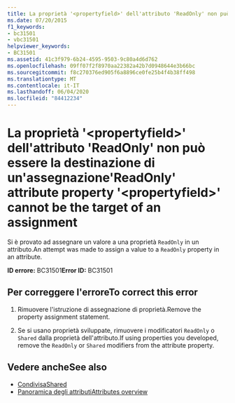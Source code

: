 ```yaml
---
title: La proprietà '<propertyfield>' dell'attributo 'ReadOnly' non può essere la destinazione di un'assegnazione
ms.date: 07/20/2015
f1_keywords:
- bc31501
- vbc31501
helpviewer_keywords:
- BC31501
ms.assetid: 41c3f979-6b24-4595-9503-9c80a4d6d762
ms.openlocfilehash: 09ff07f2f8970aa22382a42b7d0948644e3b66bc
ms.sourcegitcommit: f8c270376ed905f6a8896ce0fe25b4f4b38ff498
ms.translationtype: MT
ms.contentlocale: it-IT
ms.lasthandoff: 06/04/2020
ms.locfileid: "84412234"
---
```

# <a name="readonly-attribute-property-propertyfield-cannot-be-the-target-of-an-assignment"></a><span data-ttu-id="0abb7-102">La proprietà '\<propertyfield>' dell'attributo 'ReadOnly' non può essere la destinazione di un'assegnazione</span><span class="sxs-lookup"><span data-stu-id="0abb7-102">'ReadOnly' attribute property '\<propertyfield>' cannot be the target of an assignment</span></span>
<span data-ttu-id="0abb7-103">Si è provato ad assegnare un valore a una proprietà `ReadOnly` in un attributo.</span><span class="sxs-lookup"><span data-stu-id="0abb7-103">An attempt was made to assign a value to a `ReadOnly` property in an attribute.</span></span>  
  
 <span data-ttu-id="0abb7-104">**ID errore:** BC31501</span><span class="sxs-lookup"><span data-stu-id="0abb7-104">**Error ID:** BC31501</span></span>  
  
## <a name="to-correct-this-error"></a><span data-ttu-id="0abb7-105">Per correggere l'errore</span><span class="sxs-lookup"><span data-stu-id="0abb7-105">To correct this error</span></span>  
  
1. <span data-ttu-id="0abb7-106">Rimuovere l'istruzione di assegnazione di proprietà.</span><span class="sxs-lookup"><span data-stu-id="0abb7-106">Remove the property assignment statement.</span></span>  
  
2. <span data-ttu-id="0abb7-107">Se si usano proprietà sviluppate, rimuovere i modificatori `ReadOnly` o `Shared` dalla proprietà dell'attributo.</span><span class="sxs-lookup"><span data-stu-id="0abb7-107">If using properties you developed, remove the `ReadOnly` or `Shared` modifiers from the attribute property.</span></span>  
  
## <a name="see-also"></a><span data-ttu-id="0abb7-108">Vedere anche</span><span class="sxs-lookup"><span data-stu-id="0abb7-108">See also</span></span>

- [<span data-ttu-id="0abb7-109">Condivisa</span><span class="sxs-lookup"><span data-stu-id="0abb7-109">Shared</span></span>](../language-reference/modifiers/shared.md)
- [<span data-ttu-id="0abb7-110">Panoramica degli attributi</span><span class="sxs-lookup"><span data-stu-id="0abb7-110">Attributes overview</span></span>](../programming-guide/concepts/attributes/index.md)
